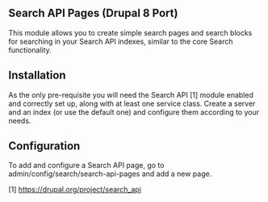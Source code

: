Search API Pages (Drupal 8 Port)
---------------------------------

This module allows you to create simple search pages and search blocks for
searching in your Search API indexes, similar to the core Search functionality.

Installation
------------

As the only pre-requisite you will need the Search API [1] module enabled and
correctly set up, along with at least one service class. Create a server and an
index (or use the default one) and configure them according to your needs.


Configuration
-------------

To add and configure a Search API page, go to
admin/config/search/search-api-pages and add a new page.

[1] https://drupal.org/project/search_api
